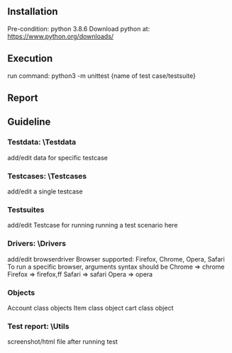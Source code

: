 ## Installation
Pre-condition: python 3.8.6
Download python at: https://www.python.org/downloads/


## Execution
run command: python3 -m unittest {name of test case/testsuite}
## Report

## Guideline
### Testdata: \Testdata
add/edit data for specific testcase
### Testcases: \Testcases 
add/edit a single testcase
### Testsuites
add/edit Testcase for running
running a test scenario here
### Drivers: \Drivers
add/edit browserdriver
Browser supported: Firefox, Chrome, Opera, Safari
To run a specific browser, arguments syntax should be
Chrome => chrome
Firefox => firefox,ff
Safari => safari
Opera => opera
### Objects
Account class objects
Item class object
cart class object
### Test report: \Utils
screenshot/html file after running test